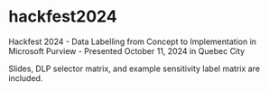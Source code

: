 # hackfest2024
Hackfest 2024 - Data Labelling from Concept to Implementation in Microsoft Purview - Presented October 11, 2024 in Quebec City

Slides, DLP selector matrix, and example sensitivity label matrix are included.
